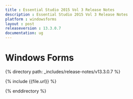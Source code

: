 ```yaml
---
title : Essential Studio 2015 Vol 3 Release Notes
description : Essential Studio 2015 Vol 3 Release Notes
platform : windowsforms
layout : post
releaseversion : 13.3.0.7
documentation: ug
---
```


# Windows Forms

{% directory path: _includes/release-notes/v13.3.0.7 %}


{% include {{file.url}} %}

{% enddirectory %}